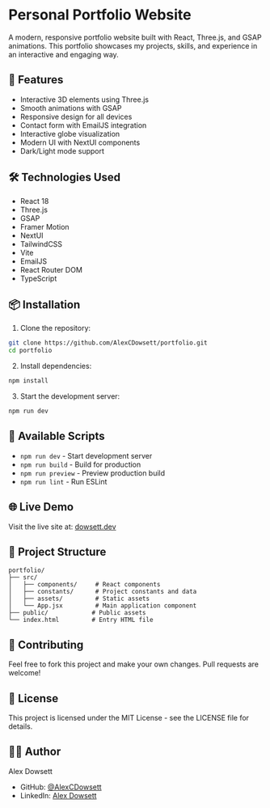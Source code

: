 # Personal Portfolio Website

A modern, responsive portfolio website built with React, Three.js, and GSAP animations. This portfolio showcases my projects, skills, and experience in an interactive and engaging way.

## 🚀 Features

- Interactive 3D elements using Three.js
- Smooth animations with GSAP
- Responsive design for all devices
- Contact form with EmailJS integration
- Interactive globe visualization
- Modern UI with NextUI components
- Dark/Light mode support

## 🛠️ Technologies Used

- React 18
- Three.js
- GSAP
- Framer Motion
- NextUI
- TailwindCSS
- Vite
- EmailJS
- React Router DOM
- TypeScript

## 📦 Installation

1. Clone the repository:
```bash
git clone https://github.com/AlexCDowsett/portfolio.git
cd portfolio
```

2. Install dependencies:
```bash
npm install
```

3. Start the development server:
```bash
npm run dev
```

## 🔧 Available Scripts

- `npm run dev` - Start development server
- `npm run build` - Build for production
- `npm run preview` - Preview production build
- `npm run lint` - Run ESLint

## 🌐 Live Demo

Visit the live site at: [dowsett.dev](https://dowsett.dev)

## 📝 Project Structure

```
portfolio/
├── src/
│   ├── components/     # React components
│   ├── constants/      # Project constants and data
│   ├── assets/         # Static assets
│   └── App.jsx         # Main application component
├── public/            # Public assets
└── index.html         # Entry HTML file
```

## 🤝 Contributing

Feel free to fork this project and make your own changes. Pull requests are welcome!

## 📄 License

This project is licensed under the MIT License - see the LICENSE file for details.

## 👨‍💻 Author

Alex Dowsett
- GitHub: [@AlexCDowsett](https://github.com/AlexCDowsett)
- LinkedIn: [Alex Dowsett](https://www.linkedin.com/in/alex-dowsett-27266b151/)
